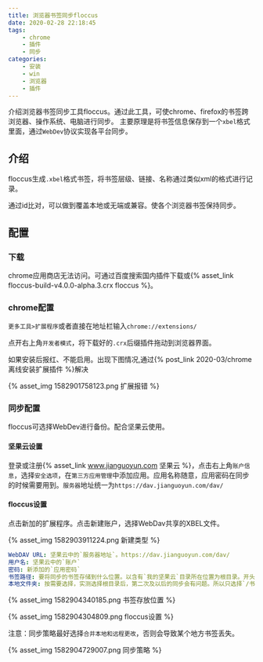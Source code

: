 ```yaml
---
title: 浏览器书签同步floccus
date: 2020-02-28 22:18:45
tags: 
    - chrome
    - 插件
    - 同步
categories:
    - 安装
    - win
    - 浏览器
    - 插件
---
```


介绍浏览器书签同步工具floccus。通过此工具，可使chrome、firefox的书签跨浏览器、操作系统、电脑进行同步。
主要原理是将书签信息保存到一个`xbel`格式里面，通过`WebDev`协议实现各平台同步。
<!-- more -->

## 介绍

floccus生成`.xbel`格式书签，将书签层级、链接、名称通过类似xml的格式进行记录。

通过id比对，可以做到覆盖本地或无端或兼容。使各个浏览器书签保持同步。

## 配置

### 下载

chrome应用商店无法访问。可通过百度搜索国内插件下载或{% asset_link floccus-build-v4.0.0-alpha.3.crx floccus %}。

<!-- more -->
### chrome配置

`更多工具>扩展程序`或者直接在地址栏输入`chrome://extensions/`

点开右上角`开发者模式`，将下载好的`.crx`后缀插件拖动到浏览器界面。

如果安装后报红、不能启用。出现下图情况,通过{% post_link 2020-03/chrome离线安装扩展插件 %}解决

{% asset_img 1582901758123.png 扩展报错 %}

### 同步配置

floccus可选择WebDev进行备份。配合坚果云使用。

#### 坚果云设置

登录或注册{% asset_link www.jianguoyun.com 坚果云 %}，点击右上角`账户信息`，选择`安全选项`，在`第三方应用管理`中添加应用。应用名称随意，应用密码在同步的时候需要用到。`服务器`地址统一为`https://dav.jianguoyun.com/dav/`

#### floccus设置

点击新加的扩展程序。点击新建账户，选择WebDav共享的XBEL文件。

{% asset_img 1582903911224.png 新建类型 %}

```yaml
WebDAV URL: 坚果云中的`服务器地址`。https://dav.jianguoyun.com/dav/
用户名: 坚果云中的`账户`
密码: 新添加的`应用密码`
书签路径: 要将同步的书签存储到什么位置。以含有`我的坚果云`目录所在位置为根目录。开头不加`/`。如下图
本地文件夹: 按需要选择，实测选择根目录后，第二次及以后的同步会有问题。所以只选择`/书签栏`
```

{% asset_img 1582904340185.png 书签存放位置 %}

{% asset_img 1582904304809.png floccus设置 %}

注意：同步策略最好选择`合并本地和远程更改`，否则会导致某个地方书签丢失。

{% asset_img 1582904729007.png 同步策略 %}